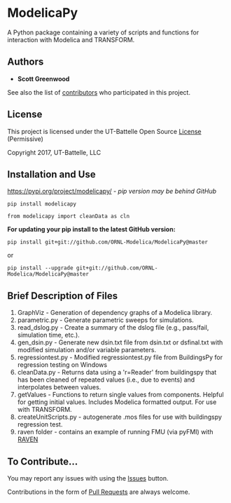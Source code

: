 # ModelicaPy
A Python package containing a variety of scripts and functions for interaction with Modelica and TRANSFORM.

## Authors

* **Scott Greenwood**

See also the list of [contributors](https://github.com/ORNL-Modelica/ModelicaPy/contributors) who participated in this project.

## License

This project is licensed under the UT-Battelle Open Source [License](LICENSE.md) (Permissive)

Copyright 2017, UT-Battelle, LLC

## Installation and Use

https://pypi.org/project/modelicapy/ - *pip version may be behind GitHub* 

    pip install modelicapy

	from modelicapy import cleanData as cln
	
**For updating your pip install to the latest GitHub version:**

    pip install git+git://github.com/ORNL-Modelica/ModelicaPy@master
	
or

    pip install --upgrade git+git://github.com/ORNL-Modelica/ModelicaPy@master
	
## Brief Description of Files

1. GraphViz - Generation of dependency graphs of a Modelica library.
2. parametric.py - Generate parametric sweeps for simulations.
3. read_dslog.py - Create a summary of the dslog file (e.g., pass/fail, simulation time, etc.).
4. gen_dsin.py - Generate new dsin.txt file from dsin.txt or dsfinal.txt with modified simulation and/or variable parameters.
5. regressiontest.py - Modified regressiontest.py file from BuildingsPy for regression testing on Windows
6. cleanData.py - Returns data using a 'r=Reader' from buildingspy that has been cleaned of repeated values (i.e., due to events) and interpolates between values.
7. getValues - Functions to return single values from components. Helpful for getting initial values. Includes Modelica formatted output. For use with TRANSFORM.
8. createUnitScripts.py - autogenerate .mos files for use with buildingspy regression test.
9. raven folder - contains an example of running FMU (via pyFMI) with [RAVEN](https://github.com/idaholab/raven)
## To Contribute...
You may report any issues with using the [Issues](https://github.com/ORNL-Modelica/ModelicaPy/issues) button.

Contributions in the form of [Pull Requests](https://github.com/ORNL-Modelica/ModelicaPy/pulls) are always welcome.
